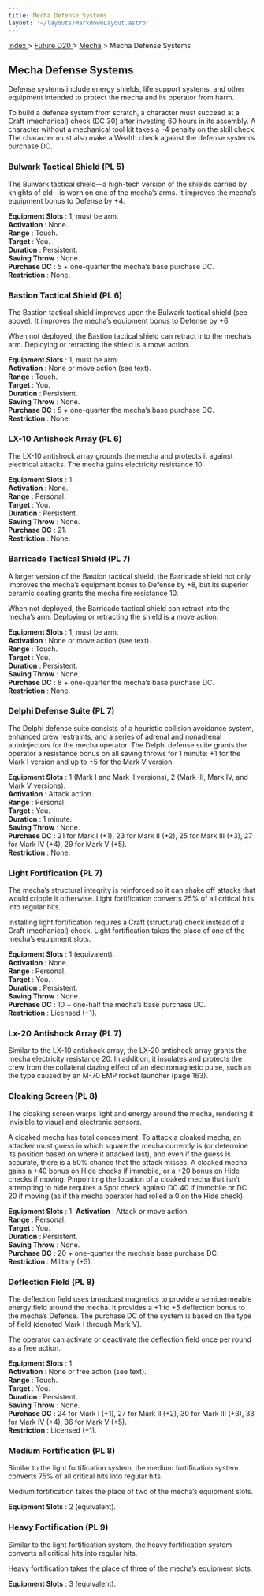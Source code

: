 ```yaml
---
title: Mecha Defense Systems
layout: '~/layouts/MarkdownLayout.astro'
---
```


[ Index ](/) > [ Future D20 ](/future.d20.srd) > [Mecha](/future.d20.srd/mecha) > Mecha Defense Systems

## Mecha Defense Systems

Defense systems include energy shields, life support systems, and other
equipment intended to protect the mecha and its operator from harm.

To build a defense system from scratch, a character must succeed at a Craft
(mechanical) check (DC 30) after investing 60 hours in its assembly. A
character without a mechanical tool kit takes a –4 penalty on the skill check.
The character must also make a Wealth check against the defense system’s
purchase DC.

### Bulwark Tactical Shield (PL 5)

The Bulwark tactical shield—a high-tech version of the shields carried by
knights of old—is worn on one of the mecha’s arms. It improves the mecha’s
equipment bonus to Defense by +4.

**Equipment Slots** : 1, must be arm.  
**Activation** : None.  
**Range** : Touch.  
**Target** : You.  
**Duration** : Persistent.  
**Saving Throw** : None.  
**Purchase DC** : 5 + one-quarter the mecha’s base purchase DC.  
**Restriction** : None.

### Bastion Tactical Shield (PL 6)

The Bastion tactical shield improves upon the Bulwark tactical shield (see
above). It improves the mecha’s equipment bonus to Defense by +6.

When not deployed, the Bastion tactical shield can retract into the mecha’s
arm. Deploying or retracting the shield is a move action.

**Equipment Slots** : 1, must be arm.  
**Activation** : None or move action (see text).  
**Range** : Touch.  
**Target** : You.  
**Duration** : Persistent.  
**Saving Throw** : None.  
**Purchase DC** : 5 + one-quarter the mecha’s base purchase DC.  
**Restriction** : None.

### LX-10 Antishock Array (PL 6)

The LX-10 antishock array grounds the mecha and protects it against electrical
attacks. The mecha gains electricity resistance 10.

**Equipment Slots** : 1.  
**Activation** : None.  
**Range** : Personal.  
**Target** : You.  
**Duration** : Persistent.  
**Saving Throw** : None.  
**Purchase DC** : 21.  
**Restriction** : None.

### Barricade Tactical Shield (PL 7)

A larger version of the Bastion tactical shield, the Barricade shield not only
improves the mecha’s equipment bonus to Defense by +8, but its superior
ceramic coating grants the mecha fire resistance 10.

When not deployed, the Barricade tactical shield can retract into the mecha’s
arm. Deploying or retracting the shield is a move action.

**Equipment Slots** : 1, must be arm.  
**Activation** : None or move action (see text).  
**Range** : Touch.  
**Target** : You.  
**Duration** : Persistent.  
**Saving Throw** : None.  
**Purchase DC** : 8 + one-quarter the mecha’s base purchase DC.  
**Restriction** : None.

### Delphi Defense Suite (PL 7)

The Delphi defense suite consists of a heuristic collision avoidance system,
enhanced crew restraints, and a series of adrenal and nonadrenal autoinjectors
for the mecha operator. The Delphi defense suite grants the operator a
resistance bonus on all saving throws for 1 minute: +1 for the Mark I version
and up to +5 for the Mark V version.

**Equipment Slots** : 1 (Mark I and Mark II versions), 2 (Mark III, Mark IV,
and Mark V versions).  
**Activation** : Attack action.  
**Range** : Personal.  
**Target** : You.  
**Duration** : 1 minute.  
**Saving Throw** : None.  
**Purchase DC** : 21 for Mark I (+1), 23 for Mark II (+2), 25 for Mark III
(+3), 27 for Mark IV (+4), 29 for Mark V (+5).  
**Restriction** : None.

### Light Fortification (PL 7)

The mecha’s structural integrity is reinforced so it can shake off attacks
that would cripple it otherwise. Light fortification converts 25% of all
critical hits into regular hits.

Installing light fortification requires a Craft (structural) check instead of
a Craft (mechanical) check. Light fortification takes the place of one of the
mecha’s equipment slots.

**Equipment Slots** : 1 (equivalent).  
**Activation** : None.  
**Range** : Personal.  
**Target** : You.  
**Duration** : Persistent.  
**Saving Throw** : None.  
**Purchase DC** : 10 + one-half the mecha’s base purchase DC.  
**Restriction** : Licensed (+1).

### Lx-20 Antishock Array (PL 7)

Similar to the LX-10 antishock array, the LX-20 antishock array grants the
mecha electricity resistance 20. In addition, it insulates and protects the
crew from the collateral dazing effect of an electromagnetic pulse, such as
the type caused by an M-70 EMP rocket launcher (page 163).

### Cloaking Screen (PL 8)

The cloaking screen warps light and energy around the mecha, rendering it
invisible to visual and electronic sensors.

A cloaked mecha has total concealment. To attack a cloaked mecha, an attacker
must guess in which square the mecha currently is (or determine its position
based on where it attacked last), and even if the guess is accurate, there is
a 50% chance that the attack misses. A cloaked mecha gains a +40 bonus on Hide
checks if immobile, or a +20 bonus on Hide checks if moving. Pinpointing the
location of a cloaked mecha that isn’t attempting to hide requires a Spot
check against DC 40 if immobile or DC 20 if moving (as if the mecha operator
had rolled a 0 on the Hide check).

**Equipment Slots** : 1. **Activation** : Attack or move action.  
**Range** : Personal.  
**Target** : You.  
**Duration** : Persistent.  
**Saving Throw** : None.  
**Purchase DC** : 20 + one-quarter the mecha’s base purchase DC.  
**Restriction** : Military (+3).

### Deflection Field (PL 8)

The deflection field uses broadcast magnetics to provide a semipermeable
energy field around the mecha. It provides a +1 to +5 deflection bonus to the
mecha’s Defense. The purchase DC of the system is based on the type of field
(denoted Mark I through Mark V).

The operator can activate or deactivate the deflection field once per round as
a free action.

**Equipment Slots** : 1.  
**Activation** : None or free action (see text).  
**Range** : Touch.  
**Target** : You.  
**Duration** : Persistent.  
**Saving Throw** : None.  
**Purchase DC** : 24 for Mark I (+1), 27 for Mark II (+2), 30 for Mark III
(+3), 33 for Mark IV (+4), 36 for Mark V (+5).  
**Restriction** : Licensed (+1).

### Medium Fortification (PL 8)

Similar to the light fortification system, the medium fortification system
converts 75% of all critical hits into regular hits.

Medium fortification takes the place of two of the mecha’s equipment slots.

**Equipment Slots** : 2 (equivalent).

### Heavy Fortification (PL 9)

Similar to the light fortification system, the heavy fortification system
converts all critical hits into regular hits.

Heavy fortification takes the place of three of the mecha’s equipment slots.

**Equipment Slots** : 3 (equivalent).

